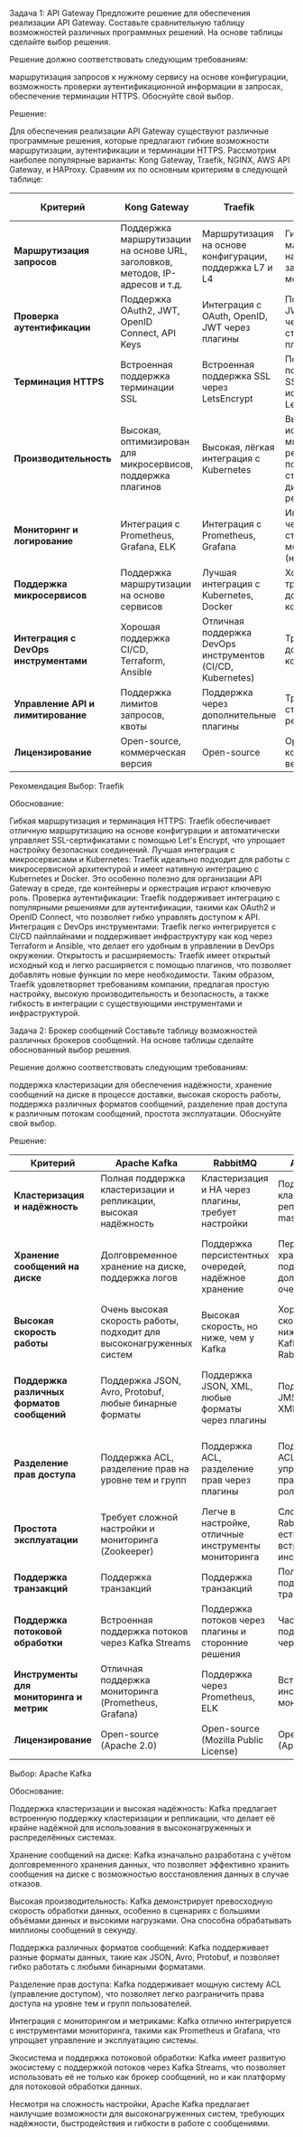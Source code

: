Задача 1: API Gateway
Предложите решение для обеспечения реализации API Gateway. Составьте сравнительную таблицу возможностей различных программных решений. На основе таблицы сделайте выбор решения.

Решение должно соответствовать следующим требованиям:

маршрутизация запросов к нужному сервису на основе конфигурации,
возможность проверки аутентификационной информации в запросах,
обеспечение терминации HTTPS.
Обоснуйте свой выбор.

Решение:

Для обеспечения реализации API Gateway существуют различные программные решения, которые предлагают гибкие возможности маршрутизации, аутентификации и терминации HTTPS. Рассмотрим наиболее популярные варианты: Kong Gateway, Traefik, NGINX, AWS API Gateway, и HAProxy. Сравним их по основным критериям в следующей таблице:

| Критерий                             | Kong Gateway                 | Traefik                       | NGINX                         | AWS API Gateway               | HAProxy                       |
|--------------------------------------|------------------------------|-------------------------------|-------------------------------|-------------------------------|-------------------------------|
| **Маршрутизация запросов**           | Поддержка маршрутизации на основе URL, заголовков, методов, IP-адресов и т.д. | Маршрутизация на основе конфигурации, поддержка L7 и L4 | Гибкая маршрутизация на основе URL, заголовков, методов | Интегрированная маршрутизация, поддержка API Gateway и Lambda | Маршрутизация на L4/L7 уровнях, гибкая настройка |
| **Проверка аутентификации**          | Поддержка OAuth2, JWT, OpenID Connect, API Keys | Интеграция с OAuth, OpenID, JWT через плагины | Поддержка JWT, OAuth2 через модули и сторонние плагины | Встроенная поддержка OAuth2, IAM, Cognito | Требует сторонних решений для аутентификации |
| **Терминация HTTPS**                 | Встроенная поддержка терминации SSL | Встроенная поддержка SSL через LetsEncrypt | Полная поддержка SSL/TLS, можно использовать LetsEncrypt | Полная поддержка SSL/TLS | Поддержка SSL/TLS |
| **Производительность**               | Высокая, оптимизирован для микросервисов, поддержка плагинов | Высокая, лёгкая интеграция с Kubernetes | Высокая, использует минимальные ресурсы, подходит для статических и динамических ресурсов | Высокая, оптимизирован для AWS инфраструктуры | Высокая, низкая задержка |
| **Мониторинг и логирование**         | Интеграция с Prometheus, Grafana, ELK | Интеграция с Prometheus, Grafana | Интеграция через сторонние модули (например, ELK) | AWS CloudWatch, X-Ray, встроенный мониторинг | Интеграция с Prometheus, Grafana |
| **Поддержка микросервисов**          | Поддержка маршрутизации на основе сервисов | Лучшая интеграция с Kubernetes, Docker | Хорошая, но требует дополнительной конфигурации | Встроенная поддержка микросервисов | Поддержка микросервисов через L4/L7 маршрутизацию |
| **Интеграция с DevOps инструментами**| Хорошая поддержка CI/CD, Terraform, Ansible | Отличная поддержка DevOps инструментов (CI/CD, Kubernetes) | Требует дополнительной конфигурации | Глубокая интеграция с AWS DevOps (CodePipeline, CloudFormation) | Поддержка инструментов автоматизации |
| **Управление API и лимитирование**   | Поддержка лимитов запросов, квоты | Поддержка через дополнительные плагины | Требует сторонних решений | Встроенная поддержка квот и лимитирования | Нет встроенной поддержки |
| **Лицензирование**                   | Open-source, коммерческая версия | Open-source | Open-source, коммерческая версия | Платное решение | Open-source |

Рекомендация
Выбор: Traefik

Обоснование:

Гибкая маршрутизация и терминация HTTPS: Traefik обеспечивает отличную маршрутизацию на основе конфигурации и автоматически управляет SSL-сертификатами с помощью Let's Encrypt, что упрощает настройку безопасных соединений.
Лучшая интеграция с микросервисами и Kubernetes: Traefik идеально подходит для работы с микросервисной архитектурой и имеет нативную интеграцию с Kubernetes и Docker. Это особенно полезно для организации API Gateway в среде, где контейнеры и оркестрация играют ключевую роль.
Проверка аутентификации: Traefik поддерживает интеграцию с популярными решениями для аутентификации, такими как OAuth2 и OpenID Connect, что позволяет гибко управлять доступом к API.
Интеграция с DevOps инструментами: Traefik легко интегрируется с CI/CD пайплайнами и поддерживает инфраструктуру как код через Terraform и Ansible, что делает его удобным в управлении в DevOps окружении.
Открытость и расширяемость: Traefik имеет открытый исходный код и легко расширяется с помощью плагинов, что позволяет добавлять новые функции по мере необходимости.
Таким образом, Traefik удовлетворяет требованиям компании, предлагая простую настройку, высокую производительность и безопасность, а также гибкость в интеграции с существующими инструментами и инфраструктурой.

Задача 2: Брокер сообщений
Составьте таблицу возможностей различных брокеров сообщений. На основе таблицы сделайте обоснованный выбор решения.

Решение должно соответствовать следующим требованиям:

поддержка кластеризации для обеспечения надёжности,
хранение сообщений на диске в процессе доставки,
высокая скорость работы,
поддержка различных форматов сообщений,
разделение прав доступа к различным потокам сообщений,
простота эксплуатации.
Обоснуйте свой выбор.

Решение:

| Критерий                                      | Apache Kafka                   | RabbitMQ                       | ActiveMQ                       | NATS                           | Redis Streams                  |
|-----------------------------------------------|---------------------------------|--------------------------------|--------------------------------|--------------------------------|--------------------------------|
| **Кластеризация и надёжность**                | Полная поддержка кластеризации и репликации, высокая надёжность | Кластеризация и HA через плагины, требует настройки | Поддержка кластеров, репликация, master-slave | Встроенная поддержка кластеризации | Кластеризация через Redis Sentinel/Cluster |
| **Хранение сообщений на диске**               | Долговременное хранение на диске, поддержка логов | Поддержка персистентных очередей, надёжное хранение | Персистентное хранение, поддержка долгоживущих очередей | Нет нативного хранения на диске, данные хранятся в памяти (не долговременные) | Персистентное хранение с возможностью долгосрочного хранения |
| **Высокая скорость работы**                   | Очень высокая скорость работы, подходит для высоконагруженных систем | Высокая скорость, но ниже, чем у Kafka | Хорошая скорость, но ниже, чем у Kafka и RabbitMQ | Очень высокая скорость работы, оптимизирован для низких задержек | Высокая скорость, подходит для небольших систем |
| **Поддержка различных форматов сообщений**    | Поддержка JSON, Avro, Protobuf, любые бинарные форматы | Поддержка JSON, XML, любые форматы через плагины | Поддержка JMS, JSON, XML | Поддержка JSON, Protobuf, любые текстовые/бинарные форматы | Любые форматы данных (бинарные, текстовые) |
| **Разделение прав доступа**                   | Поддержка ACL, разделение прав на уровне тем и групп | Поддержка ACL, разделение прав через плагины | Поддержка ACL, управление правами через роли | Поддержка простого управления правами, ограниченное ACL | Разделение прав через механизмы Redis, ACL |
| **Простота эксплуатации**                    | Требует сложной настройки и мониторинга (Zookeeper) | Легче в настройке, отличные инструменты мониторинга | Сложнее RabbitMQ, но есть встроенные инструменты | Очень лёгкий в эксплуатации и настройке | Лёгкий в установке и эксплуатации, если знакомы с Redis |
| **Поддержка транзакций**                      | Поддержка транзакций | Поддержка транзакций | Полная поддержка транзакций | Поддержка транзакций через JetStream | Поддержка транзакций |
| **Поддержка потоковой обработки**             | Встроенная поддержка потоков через Kafka Streams | Поддержка потоков через плагины и сторонние решения | Частичная поддержка через плагины | Встроенная поддержка потоков через JetStream | Нет нативной поддержки, можно через Lua-скрипты |
| **Инструменты для мониторинга и метрик**      | Отличная поддержка мониторинга (Prometheus, Grafana) | Поддержка через Prometheus, ELK | Встроенные инструменты мониторинга | Поддержка Prometheus, простая интеграция | Интеграция с Prometheus через Redis экспортёр |
| **Лицензирование**                            | Open-source (Apache 2.0)        | Open-source (Mozilla Public License) | Open-source (Apache 2.0)        | Open-source (MIT)               | Open-source (BSD 3-Clause)     |

Выбор: Apache Kafka

Обоснование:

Поддержка кластеризации и высокая надёжность: Kafka предлагает встроенную поддержку кластеризации и репликации, что делает её крайне надёжной для использования в высоконагруженных и распределённых системах.

Хранение сообщений на диске: Kafka изначально разработана с учётом долговременного хранения данных, что позволяет эффективно хранить сообщения на диске с возможностью восстановления данных в случае отказов.

Высокая производительность: Kafka демонстрирует превосходную скорость обработки данных, особенно в сценариях с большими объёмами данных и высокими нагрузками. Она способна обрабатывать миллионы сообщений в секунду.

Поддержка различных форматов сообщений: Kafka поддерживает разные форматы данных, такие как JSON, Avro, Protobuf, и позволяет гибко работать с любыми бинарными форматами.

Разделение прав доступа: Kafka поддерживает мощную систему ACL (управление доступом), что позволяет легко разграничить права доступа на уровне тем и групп пользователей.

Интеграция с мониторингом и метриками: Kafka отлично интегрируется с инструментами мониторинга, такими как Prometheus и Grafana, что упрощает управление и эксплуатацию системы.

Экосистема и поддержка потоковой обработки: Kafka имеет развитую экосистему с поддержкой потоков через Kafka Streams, что позволяет использовать её не только как брокер сообщений, но и как платформу для потоковой обработки данных.

Несмотря на сложность настройки, Apache Kafka предлагает наилучшие возможности для высоконагруженных систем, требующих надёжности, быстродействия и гибкости в работе с сообщениями.



